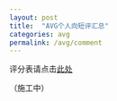 ```yaml
---
layout: post
title:  "AVG个人向短评汇总"
categories: avg
permalink: /avg/comment
---
```

评分表请点击[此处][rank]

（施工中）

[rank]: https://izumimorin.github.io/avg/rank
